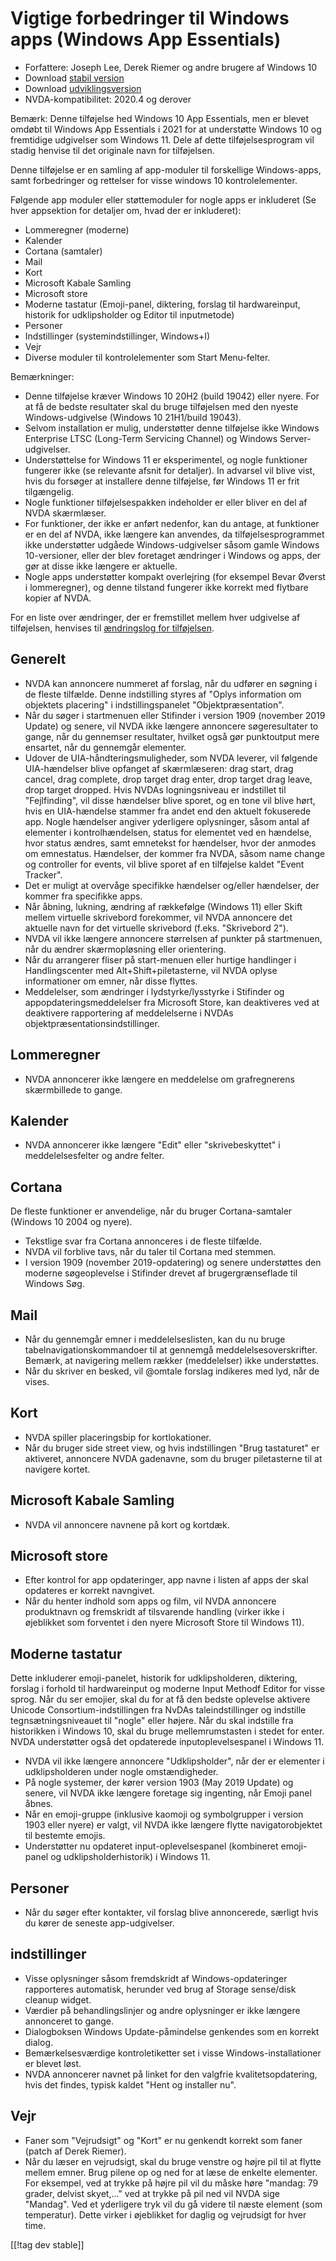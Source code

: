 # Vigtige forbedringer til Windows apps (Windows App Essentials) #

* Forfattere: Joseph Lee, Derek Riemer og andre brugere af Windows 10
* Download [stabil version][1]
* Download [udviklingsversion][2]
* NVDA-kompatibilitet: 2020.4 og derover

Bemærk: Denne tilføjelse hed Windows 10 App Essentials, men er blevet omdøbt
til Windows App Essentials i 2021 for at understøtte Windows 10 og
fremtidige udgivelser som Windows 11. Dele af dette tilføjelsesprogram vil
stadig henvise til det originale navn for tilføjelsen.

Denne tilføjelse er en samling af app-moduler til forskellige Windows-apps,
samt forbedringer og rettelser for visse windows 10 kontrolelementer.

Følgende app moduler eller støttemoduler for nogle apps er inkluderet (Se
hver appsektion for detaljer om, hvad der er inkluderet):

* Lommeregner (moderne)
* Kalender
* Cortana (samtaler)
* Mail
* Kort
* Microsoft Kabale Samling
* Microsoft store
* Moderne tastatur (Emoji-panel, diktering, forslag til hardwareinput,
  historik for udklipsholder og Editor til inputmetode)
* Personer
* Indstillinger (systemindstillinger, Windows+I)
* Vejr
* Diverse moduler til kontrolelementer som Start Menu-felter.

Bemærkninger:

* Denne tilføjelse kræver Windows 10 20H2 (build 19042) eller nyere. For at
  få de bedste resultater skal du bruge tilføjelsen med den nyeste
  Windows-udgivelse (Windows 10 21H1/build 19043).
* Selvom installation er mulig, understøtter denne tilføjelse ikke Windows
  Enterprise LTSC (Long-Term Servicing Channel) og Windows
  Server-udgivelser.
* Understøttelse for Windows 11 er eksperimentel, og nogle funktioner
  fungerer ikke (se relevante afsnit for detaljer). In advarsel vil blive
  vist, hvis du forsøger at installere denne tilføjelse, før Windows 11 er
  frit tilgængelig.
* Nogle funktioner tilføjelsespakken indeholder er eller bliver en del af
  NVDA skærmlæser.
* For funktioner, der ikke er anført nedenfor, kan du antage, at funktioner
  er en del af NVDA, ikke længere kan anvendes, da tilføjelsesprogrammet
  ikke understøtter udgåede Windows-udgivelser såsom gamle Windows
  10-versioner, eller der blev foretaget ændringer i Windows og apps, der
  gør at disse ikke længere er aktuelle.
* Nogle apps understøtter kompakt overlejring (for eksempel Bevar Øverst i
  lommeregner), og denne tilstand fungerer ikke korrekt med flytbare kopier
  af NVDA.

For en liste over ændringer, der er fremstillet mellem hver udgivelse af
tilføjelsen, henvises til [ændringslog for tilføjelsen][3].

## Generelt

* NVDA kan annoncere nummeret af forslag, når du udfører en søgning i de
  fleste tilfælde. Denne indstilling styres af "Oplys information om
  objektets placering" i indstillingspanelet "Objektpræsentation".
* Når du søger i startmenuen eller Stifinder i version 1909 (november 2019
  Update) og senere, vil NVDA ikke længere annoncere søgeresultater to
  gange, når du gennemser resultater, hvilket også gør punktoutput mere
  ensartet, når du gennemgår elementer.
* Udover de UIA-håndteringsmuligheder, som NVDA leverer, vil følgende
  UIA-hændelser blive opfanget af skærmlæseren: drag start, drag cancel,
  drag complete, drop target drag enter, drop target drag leave, drop target
  dropped. Hvis NVDAs logningsniveau er indstillet til "Fejlfinding", vil
  disse hændelser blive sporet, og en tone vil blive hørt, hvis en
  UIA-hændelse stammer fra andet end den aktuelt fokuserede app. Nogle
  hændelser angiver yderligere oplysninger, såsom antal af elementer i
  kontrolhændelsen, status for elementet ved en hændelse, hvor status
  ændres, samt emnetekst for hændelser, hvor der anmodes om
  emnestatus. Hændelser, der kommer fra NVDA, såsom name change og
  controller for events, vil blive sporet af en tilføjelse kaldet "Event
  Tracker".
* Det er muligt at overvåge specifikke hændelser og/eller hændelser, der
  kommer fra specifikke apps.
* Når åbning, lukning, ændring af rækkefølge (Windows 11) eller Skift mellem
  virtuelle skrivebord forekommer, vil NVDA annoncere det aktuelle navn for
  det virtuelle skrivebord (f.eks. "Skrivebord 2").
* NVDA vil ikke længere annoncere størrelsen af punkter på startmenuen, når
  du ændrer skærmopløsning eller orientering.
* Når du arrangerer fliser på start-menuen eller hurtige handlinger i
  Handlingscenter med Alt+Shift+piletasterne, vil NVDA oplyse informationer
  om emner, når disse flyttes.
* Meddelelser, som ændringer i lydstyrke/lysstyrke i Stifinder og
  appopdateringsmeddelelser fra Microsoft Store, kan deaktiveres ved at
  deaktivere rapportering af meddelelserne i NVDAs
  objektpræsentationsindstillinger.

## Lommeregner

* NVDA annoncerer ikke længere en meddelelse om grafregnerens skærmbillede
  to gange.

## Kalender

* NVDA annoncerer ikke længere "Edit" eller "skrivebeskyttet" i
  meddelelsesfelter og andre felter.

## Cortana

De fleste funktioner er anvendelige, når du bruger Cortana-samtaler (Windows
10 2004 og nyere).

* Tekstlige svar fra Cortana annonceres i de fleste tilfælde.
* NVDA vil forblive tavs, når du taler til Cortana med stemmen.
* I version 1909 (november 2019-opdatering) og senere understøttes den
  moderne søgeoplevelse i Stifinder drevet af brugergrænseflade til Windows
  Søg.

## Mail

* Når du gennemgår emner i meddelelseslisten, kan du nu bruge
  tabelnavigationskommandoer til at gennemgå
  meddelelsesoverskrifter. Bemærk, at navigering mellem rækker (meddelelser)
  ikke understøttes.
* Når du skriver en besked, vil @omtale forslag indikeres med lyd, når de
  vises.

## Kort

* NVDA spiller placeringsbip for kortlokationer.
* Når du bruger side street view, og hvis indstillingen "Brug tastaturet" er
  aktiveret, annoncere NVDA gadenavne, som du bruger piletasterne til at
  navigere kortet.

## Microsoft Kabale Samling

* NVDA vil annoncere navnene på kort og kortdæk.

## Microsoft store

* Efter kontrol for app opdateringer, app navne i listen af apps der skal
  opdateres er korrekt navngivet.
* Når du henter indhold som apps og film, vil NVDA annoncere produktnavn og
  fremskridt af tilsvarende handling (virker ikke i øjeblikket som forventet
  i den nyere Microsoft Store til Windows 11).

## Moderne tastatur

Dette inkluderer emoji-panelet, historik for udklipsholderen, diktering,
forslag i forhold til hardwareinput og moderne Input Methodf Editor for
visse sprog. Når du ser emojier, skal du for at få den bedste oplevelse
aktivere Unicode Consortium-indstillingen fra NvDAs taleindstillinger og
indstille tegnsætningsniveauet til "nogle" eller højere. Når du skal
indstille fra historikken i Windows 10, skal du bruge mellemrumstasten i
stedet for enter. NVDA understøtter også det opdaterede inputoplevelsespanel
i Windows 11.

* NVDA vil ikke længere annoncere "Udklipsholder", når der er elementer i
  udklipsholderen under nogle omstændigheder.
* På nogle systemer, der kører version 1903 (May 2019 Update) og senere, vil
  NVDA ikke længere foretage sig ingenting, når Emoji panel åbnes.
* Når en emoji-gruppe (inklusive kaomoji og symbolgrupper i version 1903
  eller nyere) er valgt, vil NVDA ikke længere flytte navigatorobjektet til
  bestemte emojis.
* Understøtter nu opdateret input-oplevelsespanel (kombineret emoji-panel og
  udklipsholderhistorik) i Windows 11.

## Personer

* Når du søger efter kontakter, vil forslag blive annoncerede, særligt hvis
  du kører de seneste app-udgivelser.

## indstillinger

* Visse oplysninger såsom fremdskridt af Windows-opdateringer rapporteres
  automatisk, herunder ved brug af Storage sense/disk cleanup widget.
* Værdier på behandlingslinjer og andre oplysninger er ikke længere
  annonceret to gange.
* Dialogboksen Windows Update-påmindelse genkendes som en korrekt dialog.
* Bemærkelsesværdige kontroletiketter set i visse Windows-installationer er
  blevet løst.
* NVDA annoncerer navnet på linket for den valgfrie kvalitetsopdatering,
  hvis det findes, typisk kaldet "Hent og installer nu".

## Vejr

* Faner som "Vejrudsigt" og "Kort" er nu genkendt korrekt som faner (patch
  af Derek Riemer).
* Når du læser en vejrudsigt, skal du bruge venstre og højre pil til at
  flytte mellem emner. Brug pilene op og ned for at læse de enkelte
  elementer. For eksempel, ved at trykke på højre pil vil du måske høre
  "mandag: 79 grader, delvist skyet,..." ved at trykke på pil ned vil NVDA
  sige "Mandag". Ved et yderligere tryk vil du gå videre til næste element
  (som temperatur). Dette virker i øjeblikket for daglig og vejrudsigt for
  hver time.

[[!tag dev stable]]

[1]: https://addons.nvda-project.org/files/get.php?file=w10

[2]: https://addons.nvda-project.org/files/get.php?file=w10-dev

[3]: https://github.com/josephsl/wintenapps/wiki/w10changelog
